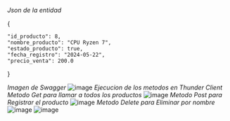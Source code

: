 *Json de la entidad* 

  {
  
    "id_producto": 8,
    "nombre_producto": "CPU Ryzen 7",
    "estado_producto": true,
    "fecha_registro": "2024-05-22",
    "precio_venta": 200.0
    
  }

  
  *Imagen de Swagger*
  ![image](https://github.com/Asmortiz12/Examen-Spring-boot/assets/119527936/97972853-42dd-4bb5-999a-d0a13883cc7d)
  *Ejecucion de los metodos en Thunder Client*
  *Metodo Get para llamar a todos los productos*
  ![image](https://github.com/Asmortiz12/Examen-Spring-boot/assets/119527936/6c86cc1e-7afd-49a2-a3dc-db5ee8b13245)
  *Metodo Post para Registrar el producto*
  ![image](https://github.com/Asmortiz12/Examen-Spring-boot/assets/119527936/0ff577f6-7020-40a7-a9ab-c50740203960)
  *Metodo Delete para Eliminar por nombre*
  ![image](https://github.com/Asmortiz12/Examen-Spring-boot/assets/119527936/ac61febf-20b3-4ecd-b242-4d2c347f2736)
  ![image](https://github.com/Asmortiz12/Examen-Spring-boot/assets/119527936/a08714b7-c475-480c-9962-fa1ac0b5b418)



